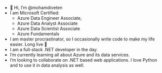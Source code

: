 - 👋 Hi, I’m @mohamdiveten
- I am Microsoft Certified:
  - Azure Data Engineer Associate,
  - Azure Data Analyst Associate
  - Azure Data Scientist Associate 
  - Azure Fundamentals
- I am master procrastinator, so I occasionally write code to make my life easier. Long live 🐍
- I am a full-stack .NET developer in the day. 
- I’m currently learning all about Azure and its data services.
- I’m looking to collaborate on .NET based web applications. I love Python and to use it in data analysis as well.
